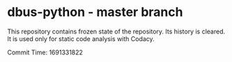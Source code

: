 # dbus-python - master branch

This repository contains frozen state of the repository.
Its history is cleared. It is used only for static code
analysis with Codacy.

Commit Time: 1691331822